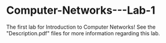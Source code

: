# Computer-Networks---Lab-1
The first lab for Introduction to Computer Networks!
See the "Description.pdf" files for more information regarding this lab.
